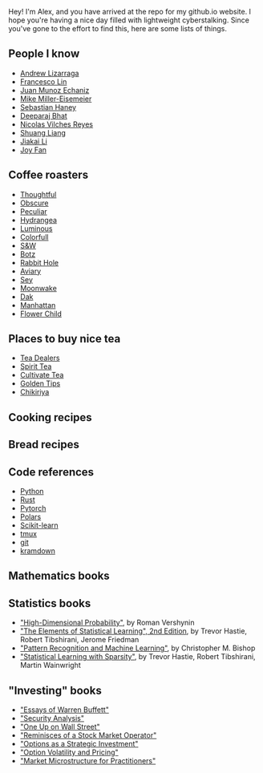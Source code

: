 Hey! I'm Alex, and you have arrived at the repo for my github.io website. I hope you're having a nice day filled with lightweight cyberstalking. Since you've gone to the effort to find this, here are some lists of things.

## People I know
- [Andrew Lizarraga](https://drewrl3v.github.io/)
- [Francesco Lin](https://www.math.columbia.edu/~flin/)
- [Juan Munoz Echaniz](https://sites.google.com/scgp.stonybrook.edu/juanmunozechaniz/)
- [Mike Miller-Eisemeier](https://sites.google.com/view/millereismeier/home)
- [Sebastian Haney](https://sites.google.com/view/sebastian-haney/home)
- [Deeparaj Bhat](https://sites.google.com/view/dbhat/)
- [Nicolas Vilches Reyes](https://www.math.columbia.edu/~nivilches/)
- [Shuang Liang]()
- [Jiakai Li](http://instantons.org/)
- [Joy Fan](https://joylfan.weebly.com/)

## Coffee roasters
- [Thoughtful](https://thoughtfulcoffee.co/)
- [Obscure](https://www.obscure.coffee/)
- [Peculiar]()
- [Hydrangea](https://hydrangea.coffee/)
- [Luminous](https://www.loveluminous.coffee/)
- [Colorfull](https://colorfullcoffee.com/)
- [S&W](https://www.swroasting.coffee/)
- [Botz](https://botz-coffee.com/)
- [Rabbit Hole](https://www.rabbitholeroasters.com/)
- [Aviary](https://aviary.coffee/)
- [Sey](https://www.seycoffee.com/)
- [Moonwake](https://moonwakecoffeeroasters.com/)
- [Dak](https://www.dakcoffeeroasters.com/)
- [Manhattan](https://manhattancoffeeroasters.com/shop/)
- [Flower Child](https://flowerchildcoffee.com/)


## Places to buy nice tea
- [Tea Dealers](https://www.teadealers.com/)
- [Spirit Tea](https://spirittea.co/)
- [Cultivate Tea](https://cultivatetea.com/collections/tea)
- [Golden Tips](https://www.goldentipstea.com/)
- [Chikiriya](https://kyo-chikiriya.shop/)

## Cooking recipes


## Bread recipes


## Code references
- [Python](https://docs.python.org/3/library/)
- [Rust](https://doc.rust-lang.org/std/index.html)
- [Pytorch](https://pytorch.org/docs/stable/index.html) 
- [Polars](https://docs.pola.rs/)
- [Scikit-learn](https://scikit-learn.org/stable/api/index.html)
- [tmux](https://github.com/tmux/tmux/wiki/Getting-Started)
- [git](https://git-scm.com/doc)
- [kramdown](https://kramdown.gettalong.org/quickref.html) 


## Mathematics books


## Statistics books
- ["High-Dimensional Probability"](https://www.math.uci.edu/~rvershyn/papers/HDP-book/HDP-book.pdf), by Roman Vershynin
- ["The Elements of Statistical Learning", 2nd Edition](https://libgen.is/book/index.php?md5=0161E6689920ACB72E562A5B8D726F4D), by Trevor Hastie, Robert Tibshirani, Jerome Friedman
- ["Pattern Recognition and Machine Learning"](https://libgen.is/book/index.php?md5=6B552B24CAE380BB656F7AAEF7F81B46), by Christopher M. Bishop
- ["Statistical Learning with Sparsity"](https://libgen.is/book/index.php?md5=823BE00791A0521B82B15C9A35CB9C1E), by Trevor Hastie, Robert Tibshirani, Martin Wainwright

## "Investing" books
- ["Essays of Warren Buffett"]()
- ["Security Analysis"]()
- ["One Up on Wall Street"]()
- ["Reminisces of a Stock Market Operator"]()
- ["Options as a Strategic Investment"]()
- ["Option Volatility and Pricing"]()
- ["Market Microstructure for Practitioners"]()

